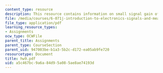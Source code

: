 ```yaml
---
content_type: resource
description: This resource contains information on small signal gain of circuits.
file: /media/courses/6-071j-introduction-to-electronics-signals-and-measurement-spring-2006/a5c467bc9a6a84d95a085ae8ae74193d_hw9.pdf
file_type: application/pdf
learning_resource_types:
- Assignments
ocw_type: OCWFile
parent_title: Assignments
parent_type: CourseSection
parent_uid: 947003be-b1a3-5b2c-d172-ea05ab9fe720
resourcetype: Document
title: hw9.pdf
uid: a5c467bc-9a6a-84d9-5a08-5ae8ae74193d
---
```

